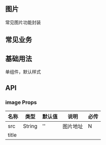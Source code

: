 ## 图片

常见图片功能封装


## 常见业务

  <s-image src="https://biosafe.luoxunzmy.com:48756/izhibao/2023/02/01/352b6869-0a51-448b-8a83-16180b46c9bf.png"> </s-image>


## 基础用法

单组件，默认样式

<div>
  <s-image src="https://biosafe.luoxunzmy.com:48756/izhibao/2023/02/01/352b6869-0a51-448b-8a83-16180b46c9bf.png"> </s-image>
</div>




## API

### image Props
名称 | 类型 | 默认值 | 说明 | 必传
-- | -- | -- | -- | --
src | String | '' | 图片地址 | N
title | 